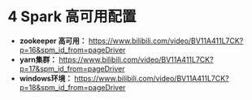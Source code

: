 # 4 Spark 高可用配置



- **zookeeper 高可用：**   https://www.bilibili.com/video/BV11A411L7CK?p=16&spm_id_from=pageDriver  
- **yarn集群：**   https://www.bilibili.com/video/BV11A411L7CK?p=17&spm_id_from=pageDriver
-  **windows环境：**  https://www.bilibili.com/video/BV11A411L7CK?p=18&spm_id_from=pageDriver
